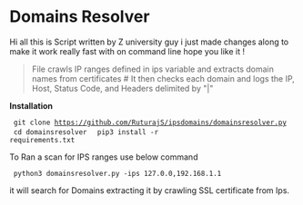 # Domains Resolver 
Hi all this is Script written by Z university guy i just made changes along to make it work really fast with on command line hope you like it !

>File crawls IP ranges defined in ips variable and extracts domain names from certificates # It then checks each domain and logs the IP, Host, Status Code, and Headers delimited by "|"


<b>Installation</b>

<code> git clone https://github.com/RuturajS/ipsdomains/domainsresolver.py </code>
<code> cd domainsresolver </code>
<code> pip3 install -r requirements.txt </code>


To Ran a scan for IPS ranges use below command

<code> python3 domainsresolver.py -ips 127.0.0,192.168.1.1  </code>

it will search for Domains extracting it by crawling SSL certificate from Ips.
